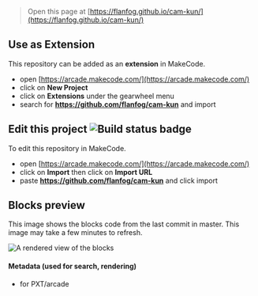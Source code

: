  


> Open this page at [https://flanfog.github.io/cam-kun/](https://flanfog.github.io/cam-kun/)

## Use as Extension

This repository can be added as an **extension** in MakeCode.

* open [https://arcade.makecode.com/](https://arcade.makecode.com/)
* click on **New Project**
* click on **Extensions** under the gearwheel menu
* search for **https://github.com/flanfog/cam-kun** and import

## Edit this project ![Build status badge](https://github.com/flanfog/cam-kun/workflows/MakeCode/badge.svg)

To edit this repository in MakeCode.

* open [https://arcade.makecode.com/](https://arcade.makecode.com/)
* click on **Import** then click on **Import URL**
* paste **https://github.com/flanfog/cam-kun** and click import

## Blocks preview

This image shows the blocks code from the last commit in master.
This image may take a few minutes to refresh.

![A rendered view of the blocks](https://github.com/flanfog/cam-kun/raw/master/.github/makecode/blocks.png)

#### Metadata (used for search, rendering)

* for PXT/arcade
<script src="https://makecode.com/gh-pages-embed.js"></script><script>makeCodeRender("{{ site.makecode.home_url }}", "{{ site.github.owner_name }}/{{ site.github.repository_name }}");</script>
